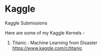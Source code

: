 # Kaggle
Kaggle Submissions

Here are some of my Kaggle Kernels -
1. Titanic : Machine Learning from Disaster https://www.kaggle.com/c/titanic
